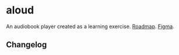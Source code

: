 # aloud

An audiobook player created as a learning exercise.
[Roadmap]().
[Figma](https://www.figma.com/file/PJGqiXNyPkIAo11kqQc5yI/Listening-to-a-book?node-id=1015%3A10).

## Changelog
